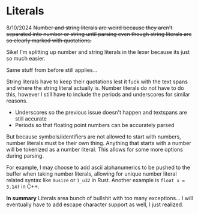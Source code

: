 # Literals

8/10/2024
~~Number and string literals are weird because they aren't separated into number or string until parsing even though string literals are so clearly marked with quotations.~~

Sike! I'm splitting up number and string literals in the lexer because its just so much easier.

Same stuff from before still applies...

String literals have to keep their quotations lest it fuck with the text spans and where the string literal actually is.
Number literals do not have to do this, however I still have to include the periods and underscores for similar reasons.
* Underscores so the previous issue doesn't happen and textspans are still accurate
* Periods so that floating point numbers can be accurately parsed

But because symbols/identifiers are not allowed to start with numbers, number literals must be their own thing. Anything that starts with a number will be tokenized as a number literal. This allows for some more options during parsing.

For example, I may choose to add ascii alphanumerics to be pushed to the buffer when taking number literals, allowing for unique number literal related syntax like `0usize` or `1_u32` in Rust. Another example is `float x = 3.14f` in C++.

**In summary**
Literals area bunch of bullshit with too many exceptions...
I will eventually have to add escape character support as well, I just realized.